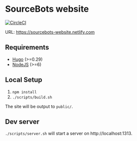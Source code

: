 # SourceBots website

[![CircleCI](https://circleci.com/gh/sourcebots/website.svg?style=svg)](https://circleci.com/gh/sourcebots/website)

URL: https://sourcebots-website.netlify.com

## Requirements
- [Hugo](https://gohugo.io) (>=0.29)
- [NodeJS](https://nodejs.org/) (>=6)

## Local Setup
1. `npm install`
2. `./scripts/build.sh`

The site will be output to `public/`.

## Dev server
`./scripts/server.sh` will start a server on http://localhost:1313.

